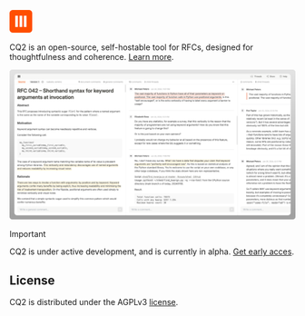 <img
   src="./public/logos/cq2-favicon.svg"
   alt="CQ2 logo"
   height="40px"
   width="40px"
/>

CQ2 is an open-source, self-hostable tool for RFCs, designed for thoughtfulness and coherence. [Learn more](https://cq2.co).

<img
   src="./public/meta.png"
   alt="CQ2 meta"
/>

> [!IMPORTANT]
> CQ2 is under active development, and is currently in alpha. [Get early acces](https://tally.so/r/meB0yJ).

## License

CQ2 is distributed under the AGPLv3 [license](https://github.com/cq2-co/cq2/blob/main/LICENSE).
